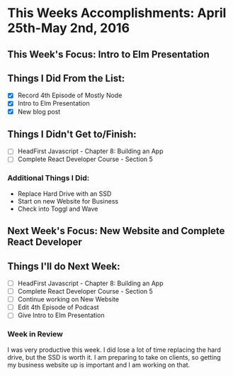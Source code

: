 # This Weeks Accomplishments: April 25th-May 2nd, 2016

## This Week's Focus: Intro to Elm Presentation

## Things I Did From the List:
- [x] Record 4th Episode of Mostly Node
- [x] Intro to Elm Presentation
- [x] New blog post

## Things I Didn't Get to/Finish:
- [ ] HeadFirst Javascript - Chapter 8: Building an App
- [ ] Complete React Developer Course - Section 5

### Additional Things I Did:
- Replace Hard Drive with an SSD
- Start on new Website for Business
- Check into Toggl and Wave

## Next Week's Focus: New Website and Complete React Developer

## Things I'll do Next Week:
- [ ] HeadFirst Javascript - Chapter 8: Building an App
- [ ] Complete React Developer Course - Section 5
- [ ] Continue working on New Website
- [ ] Edit 4th Episode of Podcast
- [ ] Give Intro to Elm Presentation

### Week in Review
I was very productive this week. I did lose a lot of time replacing the hard drive, but the SSD is worth it. I am preparing to take on clients, so getting my business website up is important and I am  working on that.
